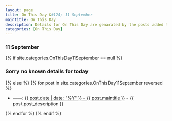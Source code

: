 ```yaml
---
layout: page
title: On This Day &#124; 11 September
maintitle: On This Day
description: Details for On This Day are genarated by the posts added to the website so the content is subject to changes/updates over time.
categories: [On This Day]
---
```


<h3>11 September</h3>

{% if site.categories.OnThisDay11September == null %}
  <h3>Sorry no known details for today</h3>
{% else %}
{% for post in site.categories.OnThisDay11September reversed %}
<ul>
<li> ——: <a href="{{ post.url }}">{{ post.date | date: "%Y" }} - {{ post.maintitle }}</a> - {{ post.post_description }}</li>
</ul>

{% endfor %}
{% endif %}
